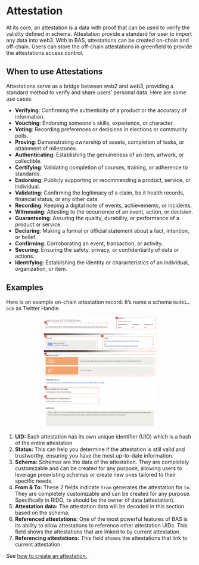 # Attestation

At its core, an attestation is a data with proof that can be used to verify the validity defined in schema. Attestation provide a standard for user to import any data into web3. With in BAS, attestations can be created on-chain and off-chain. Users can store the off-chain attestations in greenfield to provide the attestations access control.

## When to use Attestations

Attestations serve as a bridge between web2 and web3, providing a standard method to verify and share users’ personal data. Here are some use cases:

- **Verifying**: Confirming the authenticity of a product or the accuracy of information.
- **Vouching**: Endorsing someone's skills, experience, or character.
- **Voting**: Recording preferences or decisions in elections or community polls.
- **Proving**: Demonstrating ownership of assets, completion of tasks, or attainment of milestones.
- **Authenticating**: Establishing the genuineness of an item, artwork, or collectible.
- **Certifying**: Validating completion of courses, training, or adherence to standards.
- **Endorsing**: Publicly supporting or recommending a product, service, or individual.
- **Validating**: Confirming the legitimacy of a claim, be it health records, financial status, or any other data.
- **Recording**: Keeping a digital note of events, achievements, or incidents.
- **Witnessing**: Attesting to the occurrence of an event, action, or decision.
- **Guaranteeing**: Assuring the quality, durability, or performance of a product or service.
- **Declaring**: Making a formal or official statement about a fact, intention, or belief.
- **Confirming**: Corroborating an event, transaction, or activity.
- **Securing**: Ensuring the safety, privacy, or confidentiality of data or actions.
- **Identifying**: Establishing the identity or characteristics of an individual, organization, or item.

## Examples

Here is an example on-chain attestation record. It’s name a schema `0xd41…bcb` as Twitter Handle.

<div align="center">
    <img src="../figures/attestation_detail.png" width="60%" />
</div>

1. **UID:** Each attestation has its own unique identifier (UID) which is a hash of the entire attestation
2. **Status:** This can help you determine if the attestation is still valid and trustworthy, ensuring you have the most up-to-date information.
3. **Schema:** Schemas are the data of the attestation. They are completely customizable and can be created for any purpose, allowing users to leverage preexisting schemas or create new ones tailored to their specific needs.
4. **From & To:** These 2 fields indicate `from` generates the attestation for `to`. They are completely customizable and can be created for any purpose. Specifically in RIDO, `to` should be the owner of data (attestation).
5. **Attestation data:** The attestation data will be decoded in this section based on the schema.
6. **Referenced attestations:** One of the most powerful features of BAS is its ability to allow attestations to reference other attestation UIDs. This field shows the attestations that are linked to by current attestation.
7. **Referencing attestations:** This field shows the attestations that link to current attestation.

See [how to create an attestation.](../tutorials/make_attestation.md)
